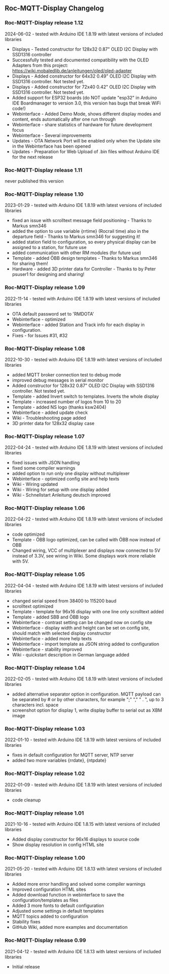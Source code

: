 ## Roc-MQTT-Display Changelog

### Roc-MQTT-Display release 1.12
2024-06-02 - tested with Arduino IDE 1.8.19 with latest versions of included libraries 

-   Displays - Tested constructor for 128x32 0.87" OLED I2C Display with SSD1316 controller
-   Successfully tested and documented compatibility with the OLED Adapters from this project: https://wiki.mobaledlib.de/anleitungen/oled/oled-adapter
-   Displays - Added constructor for 64x32 0.49" OLED I2C Display with SSD1316 controller. Not tested yet.
-   Displays - Added constructor for 72x40 0.42" OLED I2C Display with SSD1316 controller. Not tested yet.
-   Added support for ESP32 boards (do NOT update "esp32" in Arduino IDE Boardmanager to version 3.0, this version has bugs that break WiFi code!)
-   Webinterface - Added Demo Mode, shows different display modes and content, ends automatically after one run through
-   Webinterface - share statistics of hardware for future development focus
-   Webinterface - Several improvements
-   Updates - OTA Network Port will be enabled only when the Update site in the Webinterface has been opened
-   Updates - Preparation for Web Upload of .bin files without Arduino IDE for the next release

### Roc-MQTT-Display release 1.11
never published this version

### Roc-MQTT-Display release 1.10
2023-01-29 - tested with Arduino IDE 1.8.19 with latest versions of included libraries

-   fixed an issue with scrolltext message field positioning - Thanks to Markus smn346
-   added the option to use variable {rrtime} (Rocrail time) also in the departure field - Thanks to Markus smn346 for suggesting it!
-   added station field to configuration, so every physical display can be assigned to a station, for future use
-   added communication with other RM modules (for future use)
-   Template - added ÖBB design templates - Thanks to Markus smn346 for sharing them!
-   Hardware - added 3D printer data for Controller - Thanks to by Peter psuser1 for designing and sharing!

### Roc-MQTT-Display release 1.09
2022-11-14 - tested with Arduino IDE 1.8.19 with latest versions of included libraries

-   OTA default password set to 'RMDOTA'
-   Webinterface - optimized
-   Webinterface - added Station and Track info for each display in configuration.
-   Fixes - for Issues #31, #32

### Roc-MQTT-Display release 1.08
2022-10-30 - tested with Arduino IDE 1.8.19 with latest versions of included libraries

-   added MQTT broker connection test to debug mode
-   improved debug messages in serial monitor
-   Added constructor for 128x32 0.87" OLED I2C Display with SSD1316 controller. Not tested yet.
-   Template - added Invert switch to templates. Inverts the whole display
-   Template - increased number of logos from 10 to 20
-   Template - added NS logo (thanks ksw2404)
-   Webinterface - added update check
-   Wiki - Troubleshooting page added
-   3D printer data for 128x32 display case

### Roc-MQTT-Display release 1.07
2022-04-24 - tested with Arduino IDE 1.8.19 with latest versions of included libraries

-   fixed issues with JSON handling
-   fixed some compiler warnings
-   added option to run only one display without multiplexer
-   Webinterface - optimized config site and help texts
-   Wiki - Wiring updated
-   Wiki - Wiring for setup with one display added
-   Wiki - Schnellstart Anleitung deutsch improved

### Roc-MQTT-Display release 1.06
2022-04-22 - tested with Arduino IDE 1.8.19 with latest versions of included libraries

-   code optimized
-   Template - ÖBB logo optimized, can be called with ÖBB now instead of OBB
-   Changed wiring, VCC of multiplexer and displays now connected to 5V instead of 3.3V, see wiring in Wiki. Some displays work more reliable with 5V.

### Roc-MQTT-Display release 1.05
2022-04-04 - tested with Arduino IDE 1.8.19 with latest versions of included libraries

-   changed serial speed from 38400 to 115200 baud
-   scrolltext optimized
-   Template - template for 96x16 display with one line only scrolltext added
-   Template - added SBB and ÖBB logo
-   Webinterface - contrast setting can be changed now on config site
-   Webinterface - display width and height can be set on config site, should match with selected display constructor
-   Webinterface - added more help texts
-   Webinterface - import template as JSON string added to configuration
-   Webinterface - stability improved
-   Wiki - quickstart description in German language added

### Roc-MQTT-Display release 1.04
2022-02-05 - tested with Arduino IDE 1.8.19 with latest versions of included libraries

-   added alternative separator option in configuration. MQTT payload can be separated by # or by other characters, for example ";" "," " . ", up to 3 characters incl. space
-   screenshot option for display 1, write display buffer to serial out as XBM image

### Roc-MQTT-Display release 1.03
2022-01-10 - tested with Arduino IDE 1.8.19 with latest versions of included libraries

-   fixes in default configuration for MQTT server, NTP server
-   added two more variables {rrdate}, {ntpdate}

### Roc-MQTT-Display release 1.02
2022-01-09 - tested with Arduino IDE 1.8.19 with latest versions of included libraries

-   code cleanup

### Roc-MQTT-Display release 1.01
2021-10-16 - tested with Arduino IDE 1.8.15 with latest versions of included libraries

-   Added display constructor for 96x16 displays to source code
-   Show display resolution in config HTML site

### Roc-MQTT-Display release 1.00
2021-05-20 - tested with Arduino IDE 1.8.13 with latest versions of included libraries

-   Added more error handling and solved some compiler warnings
-   Improved configuration HTML sites
-   Added download function in webinterface to save the configuration/templates as files
-   Added 3 more fonts to default configuration
-   Adjusted some settings in default templates
-   MQTT topics added to configuration
-   Stability fixes
-   GitHub Wiki, added more examples and documentation  

### Roc-MQTT-Display release 0.99
2021-04-12 - tested with Arduino IDE 1.8.13 with latest versions of included libraries

-    Initial release  
